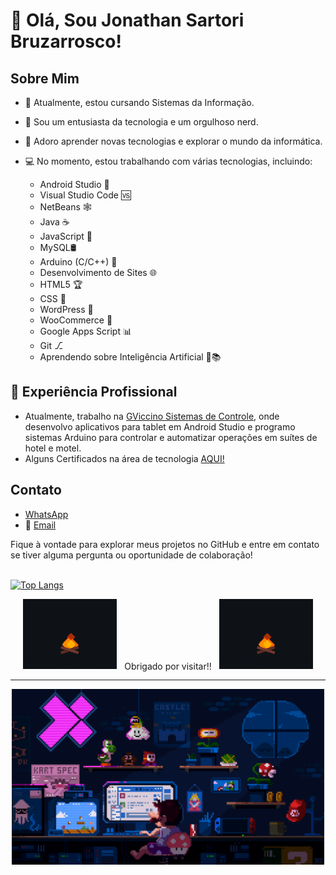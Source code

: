 # 👋 Olá, Sou Jonathan Sartori Bruzarrosco!

## Sobre Mim
- 🔭 Atualmente, estou cursando Sistemas da Informação.
- 🌟 Sou um entusiasta da tecnologia e um orgulhoso nerd.
- 🧠 Adoro aprender novas tecnologias e explorar o mundo da informática.
- 💻 No momento, estou trabalhando com várias tecnologias, incluindo:

  - Android Studio 📱
  - Visual Studio Code 🆚
  - NetBeans 🕸️
  - Java ☕️
  - JavaScript 📜
  - MySQL🛢️
  - Arduino (C/C++) 🤖
  - Desenvolvimento de Sites 🌐
  - HTML5 🏆
  - CSS 🎨
  - WordPress 🚀
  - WooCommerce 🛒
  - Google Apps Script 📊
  - Git ⎇
  - Aprendendo sobre Inteligência Artificial 🤖📚


## 💼 Experiência Profissional
- Atualmente, trabalho na [GViccino Sistemas de Controle](https://gviccino.com.br/), onde desenvolvo aplicativos para tablet em Android Studio e programo sistemas Arduino para controlar e automatizar operações em suítes de hotel e motel.
- Alguns Certificados na área de tecnologia [AQUI!](https://github.com/jonathansartorib/jonathansartorib/tree/main/certificados)

## Contato
- [WhatsApp](https://api.whatsapp.com/send?phone=5511972937976&text=Ol%C3%A1!!)
- 📧 [Email](mailto:jonathansartorib@hotmail.com)


Fique à vontade para explorar meus projetos no GitHub e entre em contato se tiver alguma pergunta ou oportunidade de colaboração!
<br/>
<br/>

[![Top Langs](https://github-readme-stats.vercel.app/api/top-langs/?username=jonathansartorib&layout=compact)](https://github.com/jonathansartorib/github-readme-stats)

<div align="center">
  <img src="https://github.com/jonathansartorib/jonathansartorib/blob/main/213866269-5d00981c-7c98-46d7-8a8e-16f462f15227.gif" width="150" />
  &nbsp; Obrigado por visitar!! &nbsp; 
  <img src="https://github.com/jonathansartorib/jonathansartorib/blob/main/213866269-5d00981c-7c98-46d7-8a8e-16f462f15227.gif" width="150" />
</div>

---

<div align="center">
  <img src="https://github.com/jonathansartorib/jonathansartorib/blob/main/225813708-98b745f2-7d22-48cf-9150-083f1b00d6c9.gif" width="500" />
</div>
